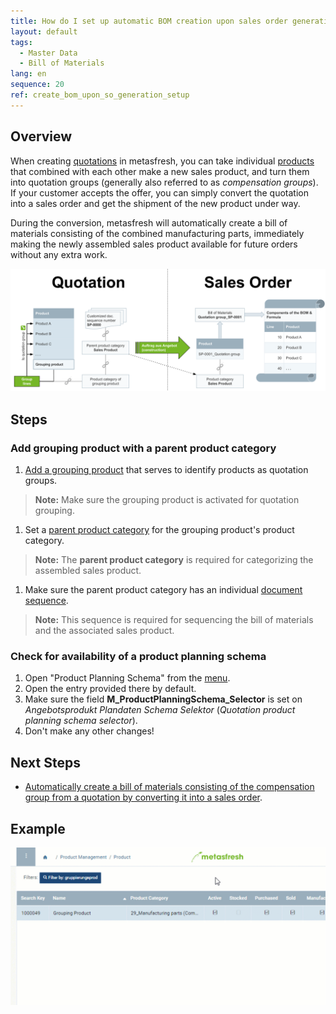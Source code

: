 ```yaml
---
title: How do I set up automatic BOM creation upon sales order generation from a quotation?
layout: default
tags:
  - Master Data
  - Bill of Materials
lang: en
sequence: 20
ref: create_bom_upon_so_generation_setup
---
```


## Overview
When creating [quotations](Create_SalesQuotation) in metasfresh, you can take individual [products](NewProduct) that combined with each other make a new sales product, and turn them into quotation groups (generally also referred to as *compensation groups*). If your customer accepts the offer, you can simply convert the quotation into a sales order and get the shipment of the new product under way.

During the conversion, metasfresh will automatically create a bill of materials consisting of the combined manufacturing parts, immediately making the newly assembled sales product available for future orders without any extra work.

<kbd><img src="assets/BOM creation upon SO generation from quotation.png" alt="Fig.: BOM creation upon SO generation from quotation"></kbd>

## Steps

### Add grouping product with a parent product category
1. [Add a grouping product](Add_grouping_product) that serves to identify products as quotation groups.
 >**Note:** Make sure the grouping product is activated for quotation grouping.

1. Set a [parent product category](ParentProductCategory) for the grouping product's product category.
 >**Note:** The **parent product category** is required for categorizing the assembled sales product.

1. Make sure the parent product category has an individual [document sequence](Define_new_doc_sequence).
 >**Note:** This sequence is required for sequencing the bill of materials and the associated sales product.

### Check for availability of a product planning schema
1. Open "Product Planning Schema" from the [menu](Menu).
1. Open the entry provided there by default.
1. Make sure the field **M_ProductPlanningSchema_Selector** is set on *Angebotsprodukt Plandaten Schema Selektor* (*Quotation product planning schema selector*).
1. Don't make any other changes!

## Next Steps
 - [Automatically create a bill of materials consisting of the compensation group from a quotation by converting it into a sales order](Create_BOM_upon_SO_generation).

## Example
<kbd><img src="assets/Create_BOM_upon_SO_generation_setup.gif" alt="GIF: Create BOM upon SO generation (Setup)"></kbd>

